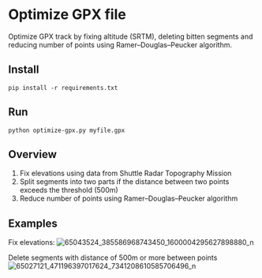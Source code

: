 # Optimize GPX file
Optimize GPX track by fixing altitude (SRTM), deleting bitten segments and reducing number of points using Ramer–Douglas–Peucker algorithm.

## Install
`pip install -r requirements.txt`

## Run
`python optimize-gpx.py myfile.gpx`

## Overview
1. Fix elevations using data from Shuttle Radar Topography Mission
2. Split segments into two parts if the distance between two points exceeds the threshold (500m)
3. Reduce number of points using Ramer–Douglas–Peucker algorithm

## Examples

Fix elevations:
![65043524_385586968743450_1600004295627898880_n](https://user-images.githubusercontent.com/9039044/60018578-6d06d000-9694-11e9-8e9d-389611bcacca.png)

Delete segments with distance of 500m or more between points
![65027121_471196397017624_7341208610585706496_n](https://user-images.githubusercontent.com/9039044/60018646-90ca1600-9694-11e9-9218-9cbc236ef055.png)
